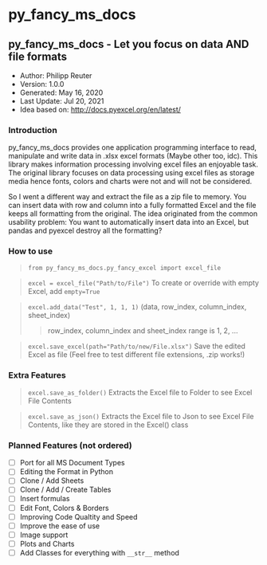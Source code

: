 # py_fancy_ms_docs

## py_fancy_ms_docs	- Let you focus on data AND file formats

- Author:		      Philipp Reuter
- Version:      	1.0.0
- Generated:    	May 16, 2020
- Last Update:    	Jul 20, 2021
- Idea based on:	http://docs.pyexcel.org/en/latest/


### Introduction
py_fancy_ms_docs provides one application programming interface to read, manipulate and write data in .xlsx excel formats (Maybe other too, idc). 
This library makes information processing involving excel files an enjoyable task.
The original library focuses on data processing using excel files as storage media hence fonts, colors and charts were not and will not be considered.

So I went a different way and extract the file as a zip file to memory.
You can insert data with row and column into a fully formatted Excel and the file keeps all formatting from the original.
The idea originated from the common usability problem:
You want to automatically insert data into an Excel, but pandas and pyexcel destroy all the formatting?


### How to use
> `from py_fancy_ms_docs.py_fancy_excel import excel_file`

> `excel = excel_file("Path/to/File")` To create or override with empty Excel, add `empty=True`

> `excel.add_data("Test", 1, 1, 1)` (data, row_index, column_index, sheet_index)
>   > row_index, column_index and sheet_index range is 1, 2, ...

> `excel.save_excel(path="Path/to/new/File.xlsx")` Save the edited Excel as file (Feel free to test different file extensions, .zip works!)

### Extra Features
> `excel.save_as_folder()` Extracts the Excel file to Folder to see Excel File Contents

> `excel.save_as_json()` Extracts the Excel file to Json to see Excel File Contents, like they are stored in the Excel() class


### Planned Features (not ordered)
- [ ] Port for all MS Document Types
- [ ] Editing the Format in Python
- [ ] Clone / Add Sheets
- [ ] Clone / Add / Create Tables
- [ ] Insert formulas
- [ ] Edit Font, Colors & Borders
- [ ] Improving Code Qualtity and Speed
- [ ] Improve the ease of use
- [ ] Image support
- [ ] Plots and Charts
- [ ] Add Classes for everything with `__str__` method
